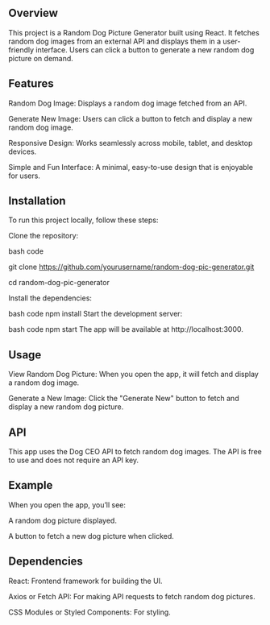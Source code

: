 ## Overview

This project is a Random Dog Picture Generator built using React. It fetches random dog images from an external API and displays them in a user-friendly interface. Users can click a button to generate a new random dog picture on demand.

## Features

Random Dog Image: Displays a random dog image fetched from an API.

Generate New Image: Users can click a button to fetch and display a new random dog image.

Responsive Design: Works seamlessly across mobile, tablet, and desktop devices.

Simple and Fun Interface: A minimal, easy-to-use design that is enjoyable for users.


## Installation
To run this project locally, follow these steps:

Clone the repository:

bash code

git clone https://github.com/yourusername/random-dog-pic-generator.git

cd random-dog-pic-generator

Install the dependencies:

bash code
npm install
Start the development server:

bash code
npm start
The app will be available at http://localhost:3000.

## Usage

View Random Dog Picture: When you open the app, it will fetch and display a random dog image.

Generate a New Image: Click the "Generate New" button to fetch and display a new random dog picture.

## API
This app uses the Dog CEO API to fetch random dog images. The API is free to use and does not require an API key.

## Example
When you open the app, you’ll see:

A random dog picture displayed.

A button to fetch a new dog picture when clicked.

## Dependencies

React: Frontend framework for building the UI.

Axios or Fetch API: For making API requests to fetch random dog pictures.

CSS Modules or Styled Components: For styling.
